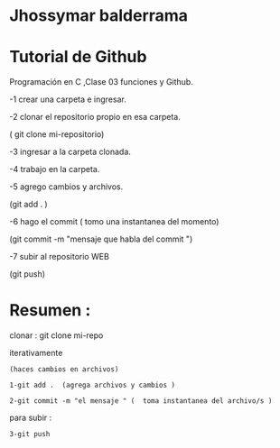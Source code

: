 # Jhossymar balderrama
# Tutorial de Github 
Programación en C ,Clase 03  funciones y Github.

  -1 crear una carpeta e ingresar.
  
  -2 clonar el repositorio propio en esa carpeta.

  ( git clone mi-repositorio)
  
  -3 ingresar a la carpeta clonada.
  
  -4 trabajo en la carpeta.
  
  -5 agrego cambios y archivos.

  (git add . ) 
  
  -6 hago el commit ( tomo una instantanea del momento)
  
  (git commit -m "mensaje que habla del commit ")
  
  -7 subir al repositorio WEB

  (git push)




# Resumen :

 clonar : git clone mi-repo


 iterativamente

 	(haces cambios en archivos)
 	
 	1-git add .  (agrega archivos y cambios )
 	
 	2-git commit -m "el mensaje " (  toma instantanea del archivo/s )


para subir :
 	
 	3-git push 
